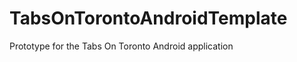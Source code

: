 TabsOnTorontoAndroidTemplate
============================

Prototype for the Tabs On Toronto Android application
